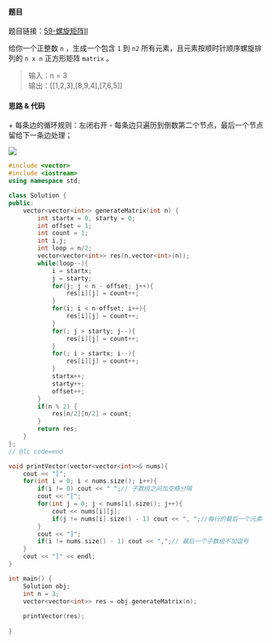 <h4 id="ftbRE">题目</h4>

题目链接：[59-螺旋矩阵II](https://leetcode.cn/problems/spiral-matrix-ii/)   

给你一个正整数 `n` ，生成一个包含 `1` 到 `n2` 所有元素，且元素按顺时针顺序螺旋排列的 `n x n` 正方形矩阵 `matrix` 。

> 输入：n = 3  
输出：[[1,2,3],[8,9,4],[7,6,5]]
>

<h4 id="Pqygf">思路 & 代码</h4>
+ 每条边的循环规则：左闭右开
    - 每条边只遍历到倒数第二个节点，最后一个节点留给下一条边处理；

![](http://cdn.notes.kamacoder.com/11345baf-6d8c-4308-91f4-882b004342dc.png)

```cpp
#include <vector>
#include <iostream>
using namespace std;

class Solution {
public:
    vector<vector<int>> generateMatrix(int n) {
        int startx = 0, starty = 0;
        int offset = 1;
        int count = 1;
        int i,j;
        int loop = n/2;
        vector<vector<int>> res(n,vector<int>(n));
        while(loop--){
            i = startx;
            j = starty;
            for(j; j < n - offset; j++){
                res[i][j] = count++;
            }
            for(i; i < n-offset; i++){
                res[i][j] = count++;
            }
            for(; j > starty; j--){
                res[i][j] = count++;
            }
            for(; i > startx; i--){
                res[i][j] = count++;
            }
            startx++;
            starty++;
            offset++;
        }
        if(n % 2) {
            res[n/2][n/2] = count;
        }
        return res;
    }
};
// @lc code=end

void printVector(vector<vector<int>>& nums){
    cout << "[";
    for(int i = 0; i < nums.size(); i++){
        if(i != 0) cout << " ";// 子数组之间加空格分隔
        cout << "[";
        for(int j = 0; j < nums[i].size(); j++){
            cout << nums[i][j];
            if(j != nums[i].size() - 1) cout << ", ";//每行的最后一个元素不加逗号
        }
        cout << "]";
        if(i != nums.size() - 1) cout << ",";// 最后一个子数组不加逗号
    }
    cout << "]" << endl;
}

int main() {
    Solution obj;
    int n = 3;
    vector<vector<int>> res = obj.generateMatrix(n);
    
    printVector(res);
    
}
```

